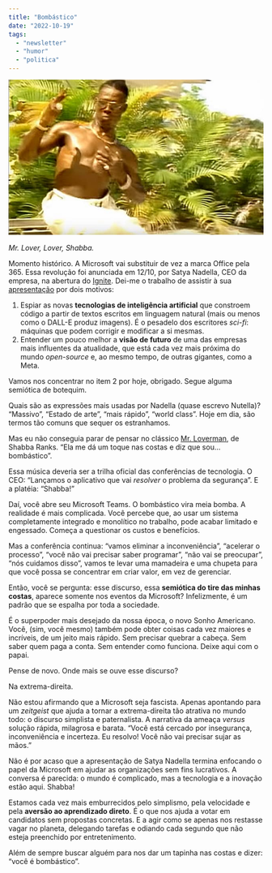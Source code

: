 ```yaml
---
title: "Bombástico"
date: "2022-10-19"
tags: 
  - "newsletter"
  - "humor"
  - "politica"
---
```


![tinywow_shabba02_6938793.jpg](images/b64989fe-624d-4393-a7f8-27c6e17f0d55.jpg)

_Mr. Lover, Lover, Shabba._

Momento histórico. A Microsoft vai substituir de vez a marca Office pela 365. Essa revolução foi anunciada em 12/10, por Satya Nadella, CEO da empresa, na abertura do [Ignite](https://ignite.microsoft.com/). Dei-me o trabalho de assistir à sua [apresentação](https://www.youtube.com/watch?v=pdSfgRYy8Ao) por dois motivos:

1. Espiar as novas **tecnologias de inteligência artificial** que constroem código a partir de textos escritos em linguagem natural (mais ou menos como o DALL-E produz imagens). É o pesadelo dos escritores _sci-fi_: máquinas que podem corrigir e modificar a si mesmas.
2. Entender um pouco melhor a **visão de futuro** de uma das empresas mais influentes da atualidade, que está cada vez mais próxima do mundo _open-source_ e, ao mesmo tempo, de outras gigantes, como a Meta.

Vamos nos concentrar no item 2 por hoje, obrigado. Segue alguma semiótica de botequim.

Quais são as expressões mais usadas por Nadella (quase escrevo Nutella)? “Massivo”, “Estado de arte”, “mais rápido”, “world class”. Hoje em dia, são termos tão comuns que sequer os estranhamos.

Mas eu não conseguia parar de pensar no clássico [Mr. Loverman](https://www.youtube.com/watch?v=J83TLc4UrN0), de Shabba Ranks. “Ela me dá um toque nas costas e diz que sou… bombástico”.

Essa música deveria ser a trilha oficial das conferências de tecnologia. O CEO: “Lançamos o aplicativo que vai _resolver_ o problema da segurança”. E a platéia: “Shabba!”

Daí, você abre seu Microsoft Teams. O bombástico vira meia bomba. A realidade é mais complicada. Você percebe que, ao usar um sistema completamente integrado e monolítico no trabalho, pode acabar limitado e engessado. Começa a questionar os custos e benefícios.

Mas a conferência continua: “vamos eliminar a inconveniência”, “acelerar o processo”, “você não vai precisar saber programar”, “não vai se preocupar”, “nós cuidamos disso”, vamos te levar uma mamadeira e uma chupeta para que você possa se concentrar em criar valor, em vez de gerenciar.

Então, você se pergunta: esse discurso, essa **semiótica do tire das minhas costas**, aparece somente nos eventos da Microsoft? Infelizmente, é um padrão que se espalha por toda a sociedade.

É o superpoder mais desejado da nossa época, o novo Sonho Americano. Você, (sim, você mesmo) também pode obter coisas cada vez maiores e incríveis, de um jeito mais rápido. Sem precisar quebrar a cabeça. Sem saber quem paga a conta. Sem entender como funciona. Deixe aqui com o papai.

Pense de novo. Onde mais se ouve esse discurso?

Na extrema-direita.

Não estou afirmando que a Microsoft seja fascista. Apenas apontando para um _zeitgeist_ que ajuda a tornar a extrema-direita tão atrativa no mundo todo: o discurso simplista e paternalista. A narrativa da ameaça _versus_ solução rápida, milagrosa e barata. “Você está cercado por insegurança, inconveniência e incerteza. Eu resolvo! Você não vai precisar sujar as mãos.”

Não é por acaso que a apresentação de Satya Nadella termina enfocando o papel da Microsoft em ajudar as organizações sem fins lucrativos. A conversa é parecida: o mundo é complicado, mas a tecnologia e a inovação estão aqui. Shabba!

Estamos cada vez mais emburrecidos pelo simplismo, pela velocidade e pela **aversão ao aprendizado direto**. É o que nos ajuda a votar em candidatos sem propostas concretas. E a agir como se apenas nos restasse vagar no planeta, delegando tarefas e odiando cada segundo que não esteja preenchido por entretenimento.

Além de sempre buscar alguém para nos dar um tapinha nas costas e dizer: “você é bombástico”.
